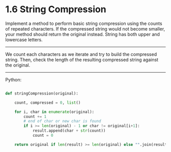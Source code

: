 # 1.6 String Compression

Implement a method to perform basic string compression using the counts of
repeated characters. If the compressed string would not become smaller, your
method should return the original instead. String has both upper and lowercase
letters.

---

We count each characters as we iterate and try to build the compressed string.
Then, check the length of the resulting compressed string against the original.

---

Python:

```python

def stringCompression(original):

    count, compressed = 0, list()

    for i, char in enumerate(original):
        count += 1
        # end of char or new char is found
        if i >= len(original) - 1 or char != original[i+1]:
            result.append(char + str(count))
            count = 0

    return original if len(result) >= len(original) else "".join(result)
```
